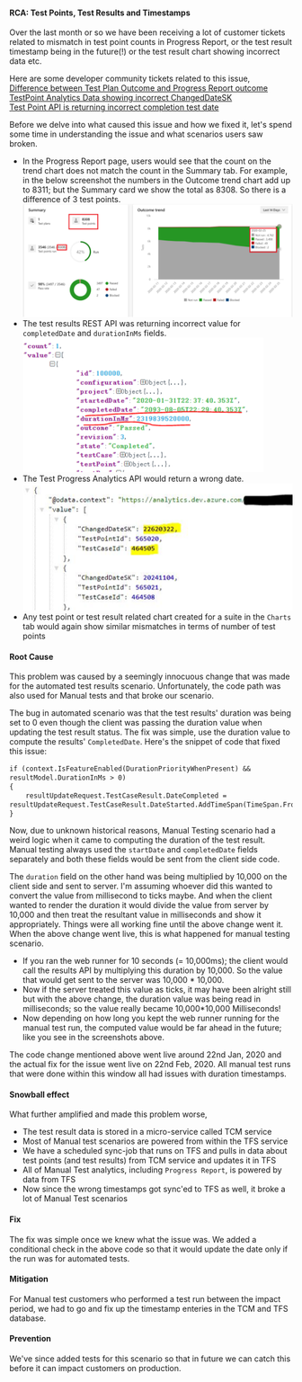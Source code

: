 #### RCA: Test Points, Test Results and Timestamps

Over the last month or so we have been receiving a lot of customer tickets related to mismatch in test point counts in Progress Report, or the test result timestamp being in the future(!) or the test result chart showing incorrect data etc.

Here are some developer community tickets related to this issue,  
[Difference between Test Plan Outcome and Progress Report outcome](https://developercommunity.visualstudio.com/content/problem/910841/difference-between-test-plan-outcome-and-progress.html)  
[TestPoint Analytics Data showing incorrect ChangedDateSK
](https://developercommunity.visualstudio.com/content/problem/937319/testpoint-analytics-data-showing-incorrect-changed.html)  
[Test Point API is returning incorrect completion test date
](https://developercommunity.visualstudio.com/content/problem/899262/test-point-api-is-returning-incorrect-completion-t.html)  

Before we delve into what caused this issue and how we fixed it, let's spend some time in understanding the issue and what scenarios users saw broken.

- In the Progress Report page, users would see that the count on the trend chart does not match the count in the Summary tab. For example, in the below screenshot the numbers in the Outcome trend chart add up to 8311; but the Summary card we show the total as 8308. So there is a difference of 3 test points.
![Progress report count mismatch](../images/progress-report-count-mismatch.png)  
- The test results REST API was returning incorrect value for ```completedDate``` and ```durationInMs``` fields.
![Test result API incorrect completedDate](../images/test-result-incorrect-completed-date.png)
- The Test Progress Analytics API would return a wrong date.
![Analytics API wrong date](../images/analytics-api-wrong-date.png)
- Any test point or test result related chart created for a suite in the ```Charts``` tab would again show similar mismatches in terms of number of test points

#### Root Cause
This problem was caused by a seemingly innocuous change that was made for the automated test results scenario. Unfortunately, the code path was also used for Manual tests and that broke our scenario.

The bug in automated scenario was that the test results' duration was being set to 0 even though the client was passing the duration value when updating the test result status. The fix was simple, use the duration value to compute the results' ```CompletedDate```. Here's the snippet of code that fixed this issue:
```
if (context.IsFeatureEnabled(DurationPriorityWhenPresent) && resultModel.DurationInMs > 0)
{
    resultUpdateRequest.TestCaseResult.DateCompleted = resultUpdateRequest.TestCaseResult.DateStarted.AddTimeSpan(TimeSpan.FromMilliseconds(resultModel.DurationInMs));
}
```

Now, due to unknown historical reasons, Manual Testing scenario had a weird logic when it came to computing the duration of the test result. Manual testing always used the ```startDate``` and ```completedDate``` fields separately and both these fields would be sent from the client side code.  

The ```duration``` field on the other hand was being multiplied by 10,000 on the client side and sent to server. I'm assuming whoever did this wanted to convert the value from millisecond to ticks maybe. And when the client wanted to render the duration it would divide the value from server by 10,000 and then treat the resultant value in milliseconds and show it appropriately. Things were all working fine until the above change went it. When the above change went live, this is what happened for manual testing scenario.  
- If you ran the web runner for 10 seconds (= 10,000ms); the client would call the results API by multiplying this duration by 10,000. So the value that would get sent to the server was 10,000 * 10,000. 
- Now if the server treated this value as ticks, it may have been alright still but with the above change, the duration value was being read in milliseconds; so the value really became 10,000*10,000 Milliseconds!
- Now depending on how long you kept the web runner running for the manual test run, the computed value would be far ahead in the future; like you see in the screenshots above.  

The code change mentioned above went live around 22nd Jan, 2020 and the actual fix for the issue went live on 22nd Feb, 2020. All manual test runs that were done within this window all had issues with duration timestamps.

#### Snowball effect
What further amplified and made this problem worse,
- The test result data is stored in a micro-service called TCM service
- Most of Manual test scenarios are powered from within the TFS service
- We have a scheduled sync-job that runs on TFS and pulls in data about test points (and test results) from TCM service and updates it in TFS
- All of Manual Test analytics, including ```Progress Report```, is powered by data from TFS
- Now since the wrong timestamps got sync'ed to TFS as well, it broke a lot of Manual Test scenarios

#### Fix
The fix was simple once we knew what the issue was. We added a conditional check in the above code so that it would update the date only if the run was for automated tests.

#### Mitigation
For Manual test customers who performed a test run between the impact period, we had to go and fix up the timestamp enteries in the TCM and TFS database.

#### Prevention
We've since added tests for this scenario so that in future we can catch this before it can impact customers on production.